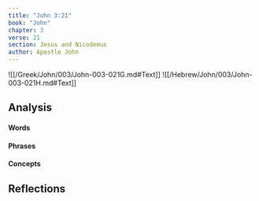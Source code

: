 ```yaml
---
title: "John 3:21"
book: "John"
chapter: 3
verse: 21
section: Jesus and Nicodemus
author: Apostle John
---
```

![[/Greek/John/003/John-003-021G.md#Text]]
![[/Hebrew/John/003/John-003-021H.md#Text]]

## Analysis

#### Words

#### Phrases

#### Concepts

## Reflections
